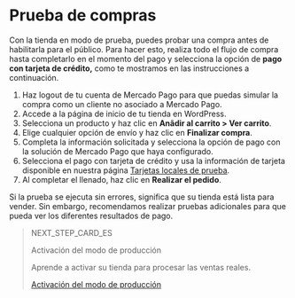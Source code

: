 # Prueba de compras

Con la tienda en modo de prueba, puedes probar una compra antes de habilitarla para el público. Para hacer esto, realiza todo el flujo de compra hasta completarlo en el momento del pago y selecciona la opción de **pago con tarjeta de crédito,** como te mostramos en las instrucciones a continuación. 


1. Haz logout de tu cuenta de Mercado Pago para que puedas simular la compra como un cliente no asociado a Mercado Pago.
2. Accede a la página de inicio de tu tienda en WordPress.
3. Selecciona un producto y haz clic en **Anãdir al carrito > Ver carrito**.
4. Elige cualquier opción de envío y haz clic en **Finalizar compra**.
5. Completa la información solicitada y selecciona la opción de pago con la solución de Mercado Pago que haya configurado.
6. Selecciona el pago con tarjeta de crédito y usa la información de tarjeta disponible en nuestra página [Tarjetas locales de prueba](/developers/es/guides/additional-content/testing/test-cards).
7. Al completar el llenado, haz clic en **Realizar el pedido**.

Si la prueba se ejecuta sin errores, significa que su tienda está lista para vender. Sin embargo, recomendamos realizar pruebas adicionales para que pueda ver los diferentes resultados de pago.

> NEXT_STEP_CARD_ES
>
> Activación del modo de producción
>
> Aprende a activar su tienda para procesar las ventas reales.
>
> [Activación del modo de producción](https://www.mercadopago[FAKER][URL][DOMAIN]/developers/es/guides/woocommerce/goto-production)
